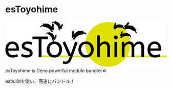 # esToyohime
![esToyohime](https://raw.githubusercontent.com/nakasyou/esToyohime/main/assets/estoyohime.svg)
esToyohime is Deno powerful module bundler☆


esbuildを使い、高速にバンドル！
